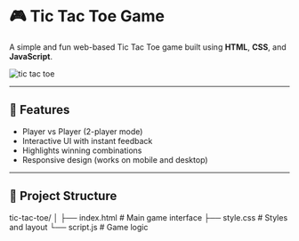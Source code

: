 # 🎮 Tic Tac Toe Game

A simple and fun web-based Tic Tac Toe game built using **HTML**, **CSS**, and **JavaScript**.

![tic tac toe](./screenshot-2.png)<!-- Optional: Add a screenshot of your game here -->


---

## 🧩 Features

- Player vs Player (2-player mode)
- Interactive UI with instant feedback
- Highlights winning combinations
- Responsive design (works on mobile and desktop)

---



## 📁 Project Structure
tic-tac-toe/
│
├── index.html # Main game interface
├── style.css # Styles and layout
└── script.js # Game logic

